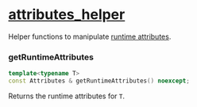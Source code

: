 # [attributes_helper](attributes_helper.hpp)

Helper functions to manipulate [runtime attributes](Attributes.md).

### getRuntimeAttributes

```cpp
template<typename T>
const Attributes & getRuntimeAttributes() noexcept;
```

Returns the runtime attributes for `T`.

### 
